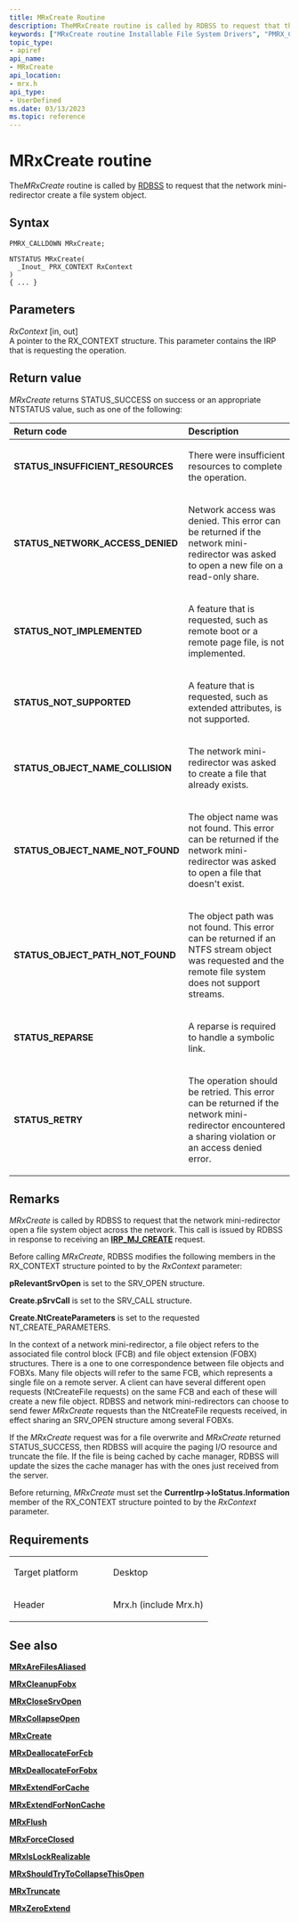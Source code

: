 ```yaml
---
title: MRxCreate Routine
description: TheMRxCreate routine is called by RDBSS to request that the network mini-redirector create a file system object.
keywords: ["MRxCreate routine Installable File System Drivers", "PMRX_CALLDOWN"]
topic_type:
- apiref
api_name:
- MRxCreate
api_location:
- mrx.h
api_type:
- UserDefined
ms.date: 03/13/2023
ms.topic: reference
---
```


# MRxCreate routine


The*MRxCreate* routine is called by [RDBSS](./the-rdbss-driver-and-library.md) to request that the network mini-redirector create a file system object.

## Syntax

```ManagedCPlusPlus
PMRX_CALLDOWN MRxCreate;

NTSTATUS MRxCreate(
  _Inout_ PRX_CONTEXT RxContext
)
{ ... }
```

## Parameters

*RxContext* \[in, out\]  
A pointer to the RX\_CONTEXT structure. This parameter contains the IRP that is requesting the operation.

## Return value

*MRxCreate* returns STATUS\_SUCCESS on success or an appropriate NTSTATUS value, such as one of the following:

<table>
<colgroup>
<col width="50%" />
<col width="50%" />
</colgroup>
<thead>
<tr class="header">
<th align="left">Return code</th>
<th align="left">Description</th>
</tr>
</thead>
<tbody>
<tr class="odd">
<td align="left"><strong>STATUS_INSUFFICIENT_RESOURCES</strong></td>
<td align="left"><p>There were insufficient resources to complete the operation.</p></td>
</tr>
<tr class="even">
<td align="left"><strong>STATUS_NETWORK_ACCESS_DENIED</strong></td>
<td align="left"><p>Network access was denied. This error can be returned if the network mini-redirector was asked to open a new file on a read-only share.</p></td>
</tr>
<tr class="odd">
<td align="left"><strong>STATUS_NOT_IMPLEMENTED</strong></td>
<td align="left"><p>A feature that is requested, such as remote boot or a remote page file, is not implemented.</p></td>
</tr>
<tr class="even">
<td align="left"><strong>STATUS_NOT_SUPPORTED</strong></td>
<td align="left"><p>A feature that is requested, such as extended attributes, is not supported.</p></td>
</tr>
<tr class="odd">
<td align="left"><strong>STATUS_OBJECT_NAME_COLLISION</strong></td>
<td align="left"><p>The network mini-redirector was asked to create a file that already exists.</p></td>
</tr>
<tr class="even">
<td align="left"><strong>STATUS_OBJECT_NAME_NOT_FOUND</strong></td>
<td align="left"><p>The object name was not found. This error can be returned if the network mini-redirector was asked to open a file that doesn't exist.</p></td>
</tr>
<tr class="odd">
<td align="left"><strong>STATUS_OBJECT_PATH_NOT_FOUND</strong></td>
<td align="left"><p>The object path was not found. This error can be returned if an NTFS stream object was requested and the remote file system does not support streams.</p></td>
</tr>
<tr class="even">
<td align="left"><strong>STATUS_REPARSE</strong></td>
<td align="left"><p>A reparse is required to handle a symbolic link.</p></td>
</tr>
<tr class="odd">
<td align="left"><strong>STATUS_RETRY</strong></td>
<td align="left"><p>The operation should be retried. This error can be returned if the network mini-redirector encountered a sharing violation or an access denied error.</p></td>
</tr>
</tbody>
</table>

 

## Remarks

*MRxCreate* is called by RDBSS to request that the network mini-redirector open a file system object across the network. This call is issued by RDBSS in response to receiving an [**IRP\_MJ\_CREATE**](irp-mj-create.md) request.

Before calling *MRxCreate*, RDBSS modifies the following members in the RX\_CONTEXT structure pointed to by the *RxContext* parameter:

**pRelevantSrvOpen** is set to the SRV\_OPEN structure.

**Create.pSrvCall** is set to the SRV\_CALL structure.

**Create.NtCreateParameters** is set to the requested NT\_CREATE\_PARAMETERS.

In the context of a network mini-redirector, a file object refers to the associated file control block (FCB) and file object extension (FOBX) structures. There is a one to one correspondence between file objects and FOBXs. Many file objects will refer to the same FCB, which represents a single file on a remote server. A client can have several different open requests (NtCreateFile requests) on the same FCB and each of these will create a new file object. RDBSS and network mini-redirectors can choose to send fewer *MRxCreate* requests than the NtCreateFile requests received, in effect sharing an SRV\_OPEN structure among several FOBXs.

If the *MRxCreate* request was for a file overwrite and *MRxCreate* returned STATUS\_SUCCESS, then RDBSS will acquire the paging I/O resource and truncate the file. If the file is being cached by cache manager, RDBSS will update the sizes the cache manager has with the ones just received from the server.

Before returning, *MRxCreate* must set the **CurrentIrp-&gt;IoStatus.Information** member of the RX\_CONTEXT structure pointed to by the *RxContext* parameter.

## Requirements

<table>
<colgroup>
<col width="50%" />
<col width="50%" />
</colgroup>
<tbody>
<tr class="odd">
<td align="left"><p>Target platform</p></td>
<td align="left">Desktop</td>
</tr>
<tr class="even">
<td align="left"><p>Header</p></td>
<td align="left">Mrx.h (include Mrx.h)</td>
</tr>
</tbody>
</table>

## See also


[**MRxAreFilesAliased**](/windows-hardware/drivers/ddi/mrx/nc-mrx-pmrx_chkfcb_calldown)

[**MRxCleanupFobx**](/previous-versions/windows/hardware/drivers/ff549841(v=vs.85))

[**MRxCloseSrvOpen**](/windows-hardware/drivers/ddi/mrx/nc-mrx-pmrx_calldown)

[**MRxCollapseOpen**](mrxcollapseopen.md)

[**MRxCreate**](mrxcreate.md)

[**MRxDeallocateForFcb**](/windows-hardware/drivers/ddi/mrx/nc-mrx-pmrx_deallocate_for_fcb)

[**MRxDeallocateForFobx**](/windows-hardware/drivers/ddi/mrx/nc-mrx-pmrx_deallocate_for_fobx)

[**MRxExtendForCache**](/windows-hardware/drivers/ddi/mrx/nc-mrx-pmrx_extendfile_calldown)

[**MRxExtendForNonCache**](mrxextendfornoncache.md)

[**MRxFlush**](mrxflush.md)

[**MRxForceClosed**](/windows-hardware/drivers/ddi/mrx/nc-mrx-pmrx_forceclosed_calldown)

[**MRxIsLockRealizable**](/windows-hardware/drivers/ddi/mrx/nc-mrx-pmrx_is_lock_realizable)

[**MRxShouldTryToCollapseThisOpen**](mrxshouldtrytocollapsethisopen.md)

[**MRxTruncate**](mrxtruncate.md)

[**MRxZeroExtend**](mrxzeroextend.md)

 

